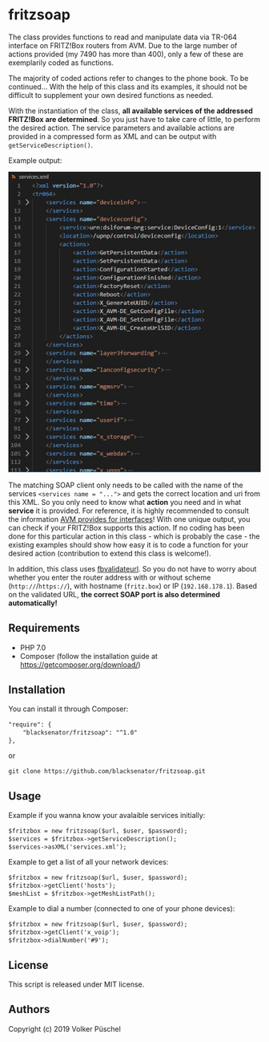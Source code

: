 # fritzsoap

The class provides functions to read and manipulate data via TR-064 interface on FRITZ!Box routers from AVM.
Due to the large number of actions provided (my 7490 has more than 400), only a few of these are exemplarily coded as functions.

The majority of coded actions refer to changes to the phone book.
To be continued...
With the help of this class and its examples, it should not be difficult to supplement your own desired functions as needed.

With the instantiation of the class, **all available services of the addressed FRITZ!Box are determined**. So you just have to take care of little, to perform the desired action.
The service parameters and available actions are provided in a compressed form as XML and can be output with `getServiceDescription()`.

Example output:

<img src="assets/services_xml.jpg"/>

The matching SOAP client only needs to be called with the name of the services `<services name = "...">` and gets the correct location and uri from this XML.
So you only need to know what **action** you need and in what **service** it is provided.
For reference, it is highly recommended to consult the information [AVM provides for interfaces](https://avm.de/service/schnittstellen/)!
With one unique output, you can check if your FRITZ!Box supports this action. If no coding has been done for this particular action in this class - which is probably the case - the existing examples should show how easy it is to code a function for your desired action (contribution to extend this class is welcome!).

In addition, this class uses [fbvalidateurl](https://packagist.org/packages/blacksenator/fbvalidateurl). So you do not have to worry about whether you enter the router address with or without scheme (`http://`/`https://`), with hostname (`fritz.box`) or IP (`192.168.178.1`). Based on the validated URL, **the correct SOAP port is also determined automatically!**

## Requirements

  * PHP 7.0
  * Composer (follow the installation guide at https://getcomposer.org/download/)

## Installation

You can install it through Composer:

    "require": {
        "blacksenator/fritzsoap": "^1.0"
    },

or

    git clone https://github.com/blacksenator/fritzsoap.git

## Usage
Example if you wanna know your avalaible services initially:

    $fritzbox = new fritzsoap($url, $user, $password);
    $services = $fritzbox->getServiceDescription();
    $services->asXML('services.xml');

Example to get a list of all your network devices:

    $fritzbox = new fritzsoap($url, $user, $password);
    $fritzbox->getClient('hosts');
    $meshList = $fritzbox->getMeshListPath();

Example to dial a number (connected to one of your phone devices):

    $fritzbox = new fritzsoap($url, $user, $password);
    $fritzbox->getClient('x_voip');
    $fritzbox->dialNumber('#9');

## License
This script is released under MIT license.

## Authors
Copyright (c) 2019 Volker Püschel